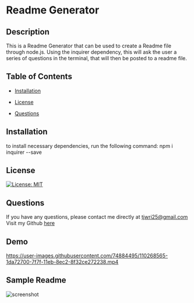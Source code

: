 # Readme Generator 
## Description 
This is a Readme Generator that can be used to create a Readme file through node.js. Using the inquirer dependency, this will ask the user a series of questions in the terminal, that will then be posted to a readme file. 
## Table of Contents
 * [Installation](#Installation)

 * [License](#License)

 * [Questions](#Questions)

## Installation 
to install necessary dependencies, run the following command:
npm i inquirer --save


## License 
[![License: MIT](https://img.shields.io/badge/License-MIT-important.svg)](https://opensource.org/licenses/MIT)


## Questions
If you have any questions, please contact me directly at tjwri25@gmail.com 
Visit my Github [here](https://github.com/tjwri25)

## Demo
https://user-images.githubusercontent.com/74884495/110268565-1da72700-7f7f-11eb-8ec2-8f32ce272238.mp4

## Sample Readme
![screenshot](https://user-images.githubusercontent.com/74884495/110268796-87bfcc00-7f7f-11eb-8988-5abf8eda48df.png)

